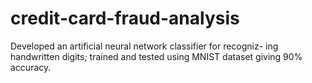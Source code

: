 # credit-card-fraud-analysis
Developed an artificial neural network classifier for recogniz- ing handwritten digits; trained and tested using MNIST dataset giving 90% accuracy.
